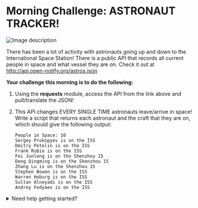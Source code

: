 # Morning Challenge: ASTRONAUT TRACKER!

![Image description](https://media1.tenor.com/images/c2e16afc6bff5a5ec0f027f1cc209649/tenor.gif?itemid=15935992)

There has been a lot of activity with astronauts going up and down to the International Space Station! There is a public API that records all current people in space and what vessel they are on. Check it out at http://api.open-notify.org/astros.json

**Your challenge this morning is to do the following:**

1. Using the **requests** module, access the API from the link above and pull/translate the JSON!

0. This API changes EVERY SINGLE TIME astronauts leave/arrive in space! Write a script that returns each astronaut and the craft that they are on, which should give the following output:
    
    ```
    People in Space: 10
    Sergey Prokopyev is on the ISS
    Dmitry Petelin is on the ISS
    Frank Rubio is on the ISS
    Fei Junlong is on the Shenzhou 15
    Deng Qingming is on the Shenzhou 15
    Zhang Lu is on the Shenzhou 15
    Stephen Bowen is on the ISS
    Warren Hoburg is on the ISS
    Sultan Alneyadi is on the ISS
    Andrey Fedyaev is on the ISS
    ```

<details>
<summary>Need help getting started?</summary>
<br>
    
```python
#!/usr/bin/python3

import requests
  
URL= "http://api.open-notify.org/astros.json"
def main():
    # requests.get() sends GET request to the URL
    # .json() strips JSON off the response and translates into Python!
    resp= requests.get(URL).json()
    
main()
```
    
</details>


